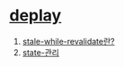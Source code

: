 # [deplay](blog2-eosin.vercel.app)

1. [stale-while-revalidate란?](blog2-eosin.vercel.app/SWR/stale-while-revalidate)
2. [state-관리](blog2-eosin.vercel.app/SWR/state-관리)
